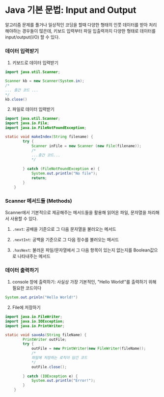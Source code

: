 # Java 기본 문법: Input and Output

알고리즘 문제를 풀거나 일상적인 코딩을 할때 다양한 형태의 인풋 데이터를 받아 처리해야하는 경우들이 많은데, 키보드 입력부터 파일 입출력까지 다양한 형태로 데이터를 input/output(I/O) 할 수 있다.

### 데이터 입력받기

1. 키보드로 데이터 입력받기

```java
import java.util.Scanner;

Scanner kb = new Scanner(System.in);
/*
... 중간 코드 ...
*/
kb.close()
```



2. 파일로 데이터 입력받기

```java
import java.util.Scanner;
import java.io.File;
import java.io.FileNotFoundException;

static void makeIndex(String filename) {
		try {
			Scanner inFile = new Scanner (new File(filename));
			/*
			...중간 코드...
			*/
			
		} catch (FileNotFoundException e) {
			System.out.println("No file");
			return;
		}
	}
```



### Scanner 메서드들 (Methods)

Scanner에서 기본적으로 제공해주는 메서드들을 활용해 읽어온 파일, 문자열을 처리해서 사용할 수 있다.

1. `.next`: 공배을 기준으로 그 다음 문자열을 불러오는 메서드

2. `.nextInt`: 공백을 기준으로 그 다음 정수를 불러오는 메서드
3. `.hasNext`: 불러온 파일/문자열에서 그 다음 항목이 있는지 없는지를 Boolean값으로 나타내주는 메서드



### 데이터 출력하기

1. console 창에 출력하기: 사실상 가장 기본적인, "Hello World!"를 출력하기 위해 필요한 코드이다

```java
System.out.prinln("Hello World!")
```

2. File에 저장하기

```java
import java.io.FileWriter;
import java.io.IOException;
import java.io.PrintWriter;

static void saveAs(String fileName) {
		PrintWriter outFile;
		try {
			outFile = new PrintWriter(new FileWriter(fileName));
			/*
			파일에 저장하는 로직이 담긴 코드
			*/
			outFile.close();
			
		} catch (IOException e) {
			System.out.println("Error!");
		}
	}
```

